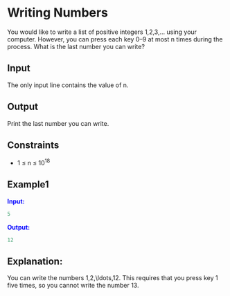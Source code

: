 # Writing Numbers

You would like to write a list of positive integers 1,2,3,&hellip; using your computer. However, you can press each key 0–9 at most n times during the process.
What is the last number you can write?  

## Input
The only input line contains the value of n.  

## Output

Print the last number you can write.

## Constraints

* 1 &le; n &le; 10<sup>18</sup>

## Example1
<font color="blue">**Input:**</font>
```c++
5
```
<font color="blue">**Output:**</font>
```c++
12
```   

## Explanation: 

You can write the numbers 1,2,\ldots,12. This requires that you press key 1 five times, so you cannot write the number 13.
